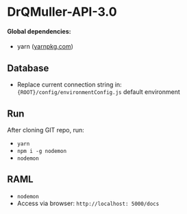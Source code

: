 # DrQMuller-API-3.0

#### Global dependencies:
 - yarn ([yarnpkg.com](https://yarnpkg.com))

## Database

 - Replace current connection string in: `{ROOT}/config/environmentConfig.js` default environment

## Run

After cloning GIT repo, run: 
 - `yarn`
 - `npm i -g nodemon`
 - `nodemon`

## RAML

- `nodemon`
- Access via browser: `http://localhost: 5000/docs`
